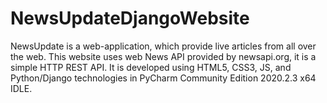 # NewsUpdateDjangoWebsite

NewsUpdate is a web-application, which provide live articles from all over the web. 
This website uses web News API provided by newsapi.org, it is a simple HTTP REST API.
It is developed using HTML5, CSS3, JS, and Python/Django technologies in PyCharm Community Edition 2020.2.3 x64 IDLE.
